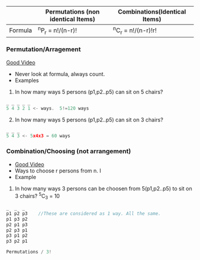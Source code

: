 
| | Permutations (non identical Items) | Combinations(Identical Items) |
|---|---|---|
|Formula| <sup>n</sup>P<sub>r</sub> = n!/(n-r)! | <sup>n</sup>C<sub>r</sub> = n!/(n-r)!r! |


### Permutation/Arragement
[Good Video](https://www.youtube.com/watch?v=DROZVHObeko)
- Never look at formula, always count.
- Examples
1. In how many ways 5 persons (p1,p2..p5) can sit on 5 chairs?
```c
_ _ _ _ _ 
5 4 3 2 1 <- ways.  5!=120 ways
```
2. In how many ways 5 persons (p1,p2..p5) can sit on 3 chairs?
```c
_ _ _ 
5 4 3 <- 5x4x3 = 60 ways
```

### Combination/Choosing (not arrangement)
- [Good Video](https://www.youtube.com/watch?v=p8vIcmr_Pqo)
- Ways to choose r persons from n. I
- Example
1. In how many ways 3 persons can be choosen from 5(p1,p2..p5) to sit on 3 chairs? <sup>5</sup>C<sub>3</sub> = 10
```c
_  _  _ 
p1 p2 p3    //These are considered as 1 way. All the same.
p1 p3 p2
p2 p1 p3
p2 p3 p1
p3 p1 p2
p3 p2 p1

Permutations / 3!
```
